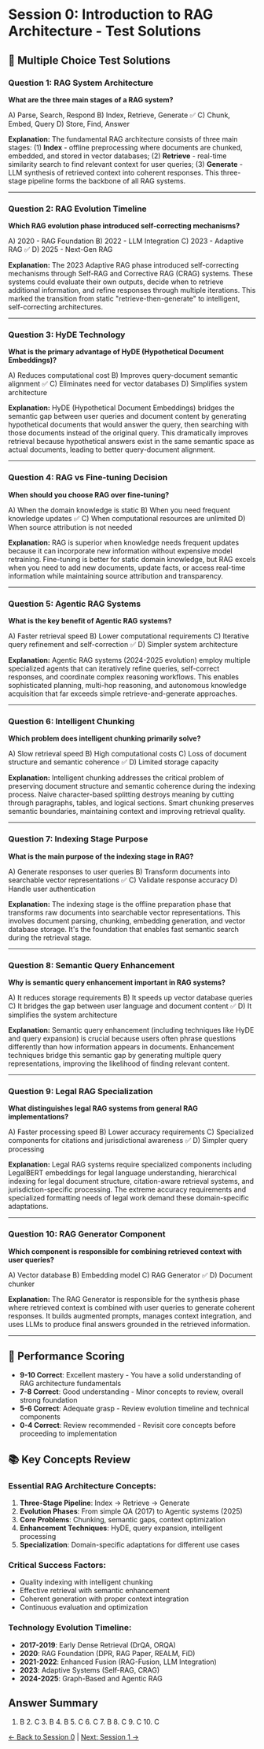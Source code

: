 # Session 0: Introduction to RAG Architecture - Test Solutions

## 📝 Multiple Choice Test Solutions

### Question 1: RAG System Architecture
**What are the three main stages of a RAG system?**

A) Parse, Search, Respond
B) Index, Retrieve, Generate ✅
C) Chunk, Embed, Query
D) Store, Find, Answer

**Explanation:** The fundamental RAG architecture consists of three main stages: (1) **Index** - offline preprocessing where documents are chunked, embedded, and stored in vector databases; (2) **Retrieve** - real-time similarity search to find relevant context for user queries; (3) **Generate** - LLM synthesis of retrieved context into coherent responses. This three-stage pipeline forms the backbone of all RAG systems.

---

### Question 2: RAG Evolution Timeline
**Which RAG evolution phase introduced self-correcting mechanisms?**

A) 2020 - RAG Foundation
B) 2022 - LLM Integration
C) 2023 - Adaptive RAG ✅
D) 2025 - Next-Gen RAG

**Explanation:** The 2023 Adaptive RAG phase introduced self-correcting mechanisms through Self-RAG and Corrective RAG (CRAG) systems. These systems could evaluate their own outputs, decide when to retrieve additional information, and refine responses through multiple iterations. This marked the transition from static "retrieve-then-generate" to intelligent, self-correcting architectures.

---

### Question 3: HyDE Technology
**What is the primary advantage of HyDE (Hypothetical Document Embeddings)?**

A) Reduces computational cost
B) Improves query-document semantic alignment ✅
C) Eliminates need for vector databases
D) Simplifies system architecture

**Explanation:** HyDE (Hypothetical Document Embeddings) bridges the semantic gap between user queries and document content by generating hypothetical documents that would answer the query, then searching with those documents instead of the original query. This dramatically improves retrieval because hypothetical answers exist in the same semantic space as actual documents, leading to better query-document alignment.

---

### Question 4: RAG vs Fine-tuning Decision
**When should you choose RAG over fine-tuning?**

A) When the domain knowledge is static
B) When you need frequent knowledge updates ✅
C) When computational resources are unlimited
D) When source attribution is not needed

**Explanation:** RAG is superior when knowledge needs frequent updates because it can incorporate new information without expensive model retraining. Fine-tuning is better for static domain knowledge, but RAG excels when you need to add new documents, update facts, or access real-time information while maintaining source attribution and transparency.

---

### Question 5: Agentic RAG Systems
**What is the key benefit of Agentic RAG systems?**

A) Faster retrieval speed
B) Lower computational requirements
C) Iterative query refinement and self-correction ✅
D) Simpler system architecture

**Explanation:** Agentic RAG systems (2024-2025 evolution) employ multiple specialized agents that can iteratively refine queries, self-correct responses, and coordinate complex reasoning workflows. This enables sophisticated planning, multi-hop reasoning, and autonomous knowledge acquisition that far exceeds simple retrieve-and-generate approaches.

---

### Question 6: Intelligent Chunking
**Which problem does intelligent chunking primarily solve?**

A) Slow retrieval speed
B) High computational costs
C) Loss of document structure and semantic coherence ✅
D) Limited storage capacity

**Explanation:** Intelligent chunking addresses the critical problem of preserving document structure and semantic coherence during the indexing process. Naive character-based splitting destroys meaning by cutting through paragraphs, tables, and logical sections. Smart chunking preserves semantic boundaries, maintaining context and improving retrieval quality.

---

### Question 7: Indexing Stage Purpose
**What is the main purpose of the indexing stage in RAG?**

A) Generate responses to user queries
B) Transform documents into searchable vector representations ✅
C) Validate response accuracy
D) Handle user authentication

**Explanation:** The indexing stage is the offline preparation phase that transforms raw documents into searchable vector representations. This involves document parsing, chunking, embedding generation, and vector database storage. It's the foundation that enables fast semantic search during the retrieval stage.

---

### Question 8: Semantic Query Enhancement
**Why is semantic query enhancement important in RAG systems?**

A) It reduces storage requirements
B) It speeds up vector database queries
C) It bridges the gap between user language and document content ✅
D) It simplifies the system architecture

**Explanation:** Semantic query enhancement (including techniques like HyDE and query expansion) is crucial because users often phrase questions differently than how information appears in documents. Enhancement techniques bridge this semantic gap by generating multiple query representations, improving the likelihood of finding relevant content.

---

### Question 9: Legal RAG Specialization
**What distinguishes legal RAG systems from general RAG implementations?**

A) Faster processing speed
B) Lower accuracy requirements
C) Specialized components for citations and jurisdictional awareness ✅
D) Simpler query processing

**Explanation:** Legal RAG systems require specialized components including LegalBERT embeddings for legal language understanding, hierarchical indexing for legal document structure, citation-aware retrieval systems, and jurisdiction-specific processing. The extreme accuracy requirements and specialized formatting needs of legal work demand these domain-specific adaptations.

---

### Question 10: RAG Generator Component
**Which component is responsible for combining retrieved context with user queries?**

A) Vector database
B) Embedding model
C) RAG Generator ✅
D) Document chunker

**Explanation:** The RAG Generator is responsible for the synthesis phase where retrieved context is combined with user queries to generate coherent responses. It builds augmented prompts, manages context integration, and uses LLMs to produce final answers grounded in the retrieved information.

---

## 🎯 Performance Scoring

- **9-10 Correct**: Excellent mastery - You have a solid understanding of RAG architecture fundamentals
- **7-8 Correct**: Good understanding - Minor concepts to review, overall strong foundation
- **5-6 Correct**: Adequate grasp - Review evolution timeline and technical components  
- **0-4 Correct**: Review recommended - Revisit core concepts before proceeding to implementation

## 📚 Key Concepts Review

### Essential RAG Architecture Concepts:
1. **Three-Stage Pipeline**: Index → Retrieve → Generate
2. **Evolution Phases**: From simple QA (2017) to Agentic systems (2025)
3. **Core Problems**: Chunking, semantic gaps, context optimization
4. **Enhancement Techniques**: HyDE, query expansion, intelligent processing
5. **Specialization**: Domain-specific adaptations for different use cases

### Critical Success Factors:
- Quality indexing with intelligent chunking
- Effective retrieval with semantic enhancement
- Coherent generation with proper context integration
- Continuous evaluation and optimization

### Technology Evolution Timeline:
- **2017-2019**: Early Dense Retrieval (DrQA, ORQA)
- **2020**: RAG Foundation (DPR, RAG Paper, REALM, FiD)
- **2021-2022**: Enhanced Fusion (RAG-Fusion, LLM Integration)
- **2023**: Adaptive Systems (Self-RAG, CRAG)
- **2024-2025**: Graph-Based and Agentic RAG

## Answer Summary
1. B  2. C  3. B  4. B  5. C  6. C  7. B  8. C  9. C  10. C

[← Back to Session 0](Session0_Introduction_to_RAG_Architecture.md) | [Next: Session 1 →](Session1_Basic_RAG_Implementation.md)

